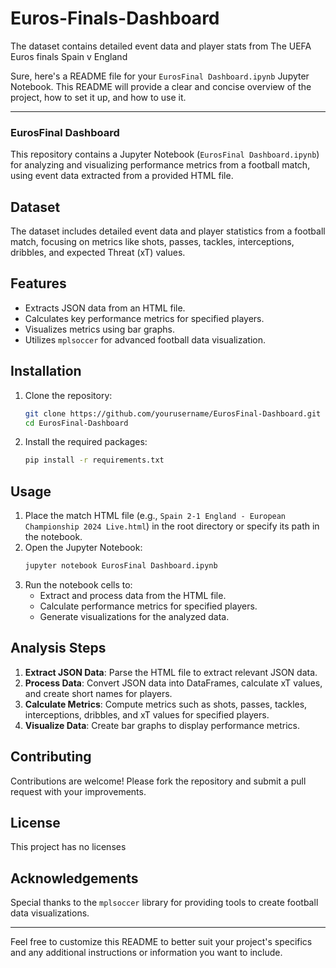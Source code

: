 # Euros-Finals-Dashboard
 The dataset contains detailed event data and player stats from The UEFA Euros finals Spain v England
 
Sure, here's a README file for your `EurosFinal Dashboard.ipynb` Jupyter Notebook. This README will provide a clear and concise overview of the project, how to set it up, and how to use it.

---

### EurosFinal Dashboard

This repository contains a Jupyter Notebook (`EurosFinal Dashboard.ipynb`) for analyzing and visualizing performance metrics from a football match, using event data extracted from a provided HTML file.

## Dataset

The dataset includes detailed event data and player statistics from a football match, focusing on metrics like shots, passes, tackles, interceptions, dribbles, and expected Threat (xT) values.

## Features

- Extracts JSON data from an HTML file.
- Calculates key performance metrics for specified players.
- Visualizes metrics using bar graphs.
- Utilizes `mplsoccer` for advanced football data visualization.

## Installation

1. Clone the repository:
   ```sh
   git clone https://github.com/yourusername/EurosFinal-Dashboard.git
   cd EurosFinal-Dashboard
   ```

2. Install the required packages:
   ```sh
   pip install -r requirements.txt
   ```

## Usage

1. Place the match HTML file (e.g., `Spain 2-1 England - European Championship 2024 Live.html`) in the root directory or specify its path in the notebook.
2. Open the Jupyter Notebook:
   ```sh
   jupyter notebook EurosFinal Dashboard.ipynb
   ```
3. Run the notebook cells to:
   - Extract and process data from the HTML file.
   - Calculate performance metrics for specified players.
   - Generate visualizations for the analyzed data.

## Analysis Steps

1. **Extract JSON Data**: Parse the HTML file to extract relevant JSON data.
2. **Process Data**: Convert JSON data into DataFrames, calculate xT values, and create short names for players.
3. **Calculate Metrics**: Compute metrics such as shots, passes, tackles, interceptions, dribbles, and xT values for specified players.
4. **Visualize Data**: Create bar graphs to display performance metrics.

## Contributing

Contributions are welcome! Please fork the repository and submit a pull request with your improvements.

## License

This project has no licenses

## Acknowledgements

Special thanks to the `mplsoccer` library for providing tools to create football data visualizations.

---

Feel free to customize this README to better suit your project's specifics and any additional instructions or information you want to include.

